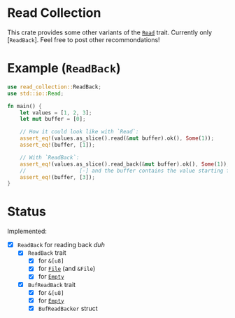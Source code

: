 # Read Collection
This crate provides some other variants of the [`Read`] trait. Currently only [`ReadBack`].
Feel free to post other recommondations!

# Example (`ReadBack`)
```rust
use read_collection::ReadBack;
use std::io::Read;

fn main() {
    let values = [1, 2, 3];
    let mut buffer = [0];

    // How it could look like with `Read`:
    assert_eq!(values.as_slice().read(&mut buffer).ok(), Some(1));
    assert_eq!(buffer, [1]);

    // With `ReadBack`:
    assert_eq!(values.as_slice().read_back(&mut buffer).ok(), Some(1));
    //                 [-] and the buffer contains the value starting from the back!
    assert_eq!(buffer, [3]);
}
```

# Status
Implemented:
- [x] `ReadBack` for reading back *duh*
  - [x] `ReadBack` trait
    - [x] for `&[u8]`
    - [x] for [`File`] (and `&File`)
    - [x] for [`Empty`]
  - [x] `BufReadBack` trait
    - [x] for `&[u8]`
    - [x] for [`Empty`]
    - [x] `BufReadBacker` struct

[`File`]: https://doc.rust-lang.org/std/fs/struct.File.html
[`Read`]: https://doc.rust-lang.org/std/io/trait.Read.html
[`Empty`]: https://doc.rust-lang.org/std/io/struct.Empty.html
